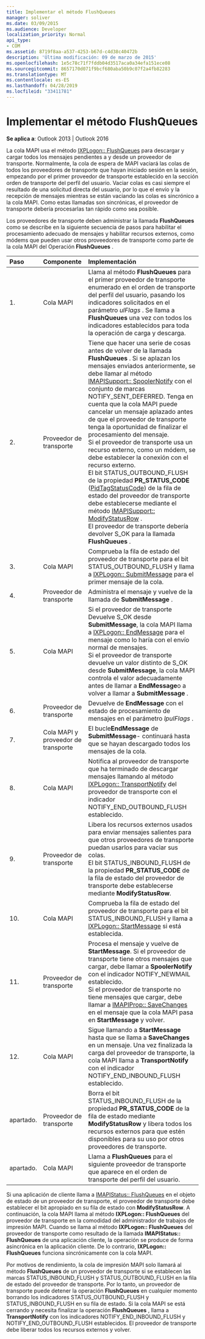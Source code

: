 ```yaml
---
title: Implementar el método FlushQueues
manager: soliver
ms.date: 03/09/2015
ms.audience: Developer
localization_priority: Normal
api_type:
- COM
ms.assetid: 8719f8aa-a537-4253-b67d-c4d38c40472b
description: 'Última modificación: 09 de marzo de 2015'
ms.openlocfilehash: 1e5c78c71f7fddb04d3517aca0a34efa151ece08
ms.sourcegitcommit: 8657170d071f9bcf680aba50b9c07f2a4fb82283
ms.translationtype: MT
ms.contentlocale: es-ES
ms.lasthandoff: 04/28/2019
ms.locfileid: "33411781"
---
```

# <a name="implementing-the-flushqueues-method"></a>Implementar el método FlushQueues

  
  
**Se aplica a**: Outlook 2013 | Outlook 2016 
  
La cola MAPI usa el método [IXPLogon:: FlushQueues](ixplogon-flushqueues.md) para descargar y cargar todos los mensajes pendientes a y desde un proveedor de transporte. Normalmente, la cola de espera de MAPI vaciará las colas de todos los proveedores de transporte que hayan iniciado sesión en la sesión, empezando por el primer proveedor de transporte establecido en la sección orden de transporte del perfil del usuario. Vaciar colas es casi siempre el resultado de una solicitud directa del usuario, por lo que el envío y la recepción de mensajes mientras se están vaciando las colas es sincrónico a la cola MAPI. Como estas llamadas son sincrónicas, el proveedor de transporte debería procesarlas tan rápido como sea posible. 
  
Los proveedores de transporte deben administrar la llamada **FlushQueues** como se describe en la siguiente secuencia de pasos para habilitar el procesamiento adecuado de mensajes y habilitar recursos externos, como módems que pueden usar otros proveedores de transporte como parte de la cola MAPI del Operación **FlushQueues** . 
  
|**Paso**|**Componente**|**Implementación**|
|:-----|:-----|:-----|
|1.  <br/> |Cola MAPI  <br/> |Llama al método **FlushQueues** para el primer proveedor de transporte enumerado en el orden de transporte del perfil del usuario, pasando los indicadores solicitados en el parámetro _ulFlags_ . Se llama a **FlushQueues** una vez con todos los indicadores establecidos para toda la operación de carga y descarga.  <br/> |
|2.  <br/> |Proveedor de transporte  <br/> |Tiene que hacer una serie de cosas antes de volver de la llamada **FlushQueues** . Si se aplazan los mensajes enviados anteriormente, se debe llamar al método [IMAPISupport:: SpoolerNotify](imapisupport-spoolernotify.md) con el conjunto de marcas NOTIFY_SENT_DEFERRED. Tenga en cuenta que la cola MAPI puede cancelar un mensaje aplazado antes de que el proveedor de transporte tenga la oportunidad de finalizar el procesamiento del mensaje.  <br/> Si el proveedor de transporte usa un recurso externo, como un módem, se debe establecer la conexión con el recurso externo.  <br/> El bit STATUS_OUTBOUND_FLUSH de la propiedad **PR_STATUS_CODE** ([PidTagStatusCode](pidtagstatuscode-canonical-property.md)) de la fila de estado del proveedor de transporte debe establecerse mediante el método [IMAPISupport:: ModifyStatusRow](imapisupport-modifystatusrow.md) .  <br/> El proveedor de transporte debería devolver S_OK para la llamada **FlushQueues** .  <br/> |
|3.  <br/> |Cola MAPI  <br/> |Comprueba la fila de estado del proveedor de transporte para el bit STATUS_OUTBOUND_FLUSH y llama a [IXPLogon:: SubmitMessage](ixplogon-submitmessage.md) para el primer mensaje de la cola.  <br/> |
|4.  <br/> |Proveedor de transporte  <br/> |Administra el mensaje y vuelve de la llamada de **SubmitMessage** .  <br/> |
|5.  <br/> |Cola MAPI  <br/> |Si el proveedor de transporte Devuelve S_OK desde **SubmitMessage**, la cola MAPI llama a [IXPLogon:: EndMessage](ixplogon-endmessage.md) para el mensaje como lo haría con el envío normal de mensajes.  <br/> Si el proveedor de transporte devuelve un valor distinto de S_OK desde **SubmitMessage**, la cola MAPI controla el valor adecuadamente antes de llamar a **EndMessage**o a volver a llamar a **SubmitMessage** .  <br/> |
|6.  <br/> |Proveedor de transporte  <br/> |Devuelve de **EndMessage** con el estado de procesamiento de mensajes en el parámetro _lpulFlags_ .  <br/> |
|7.  <br/> |Cola MAPI y proveedor de transporte  <br/> |El bucle**EndMessage** de **SubmitMessage**- continuará hasta que se hayan descargado todos los mensajes de la cola.  <br/> |
|8.  <br/> |Cola MAPI  <br/> |Notifica al proveedor de transporte que ha terminado de descargar mensajes llamando al método [IXPLogon:: TransportNotify](ixplogon-transportnotify.md) del proveedor de transporte con el indicador NOTIFY_END_OUTBOUND_FLUSH establecido.  <br/> |
|9.  <br/> |Proveedor de transporte  <br/> |Libera los recursos externos usados para enviar mensajes salientes para que otros proveedores de transporte puedan usarlos para vaciar sus colas.  <br/> El bit STATUS_INBOUND_FLUSH de la propiedad **PR_STATUS_CODE** de la fila de estado del proveedor de transporte debe establecerse mediante **ModifyStatusRow**.  <br/> |
|10.  <br/> |Cola MAPI  <br/> |Comprueba la fila de estado del proveedor de transporte para el bit STATUS_INBOUND_FLUSH y llama a [IXPLogon:: StartMessage](ixplogon-startmessage.md) si está establecida.  <br/> |
|11.  <br/> |Proveedor de transporte  <br/> |Procesa el mensaje y vuelve de **StartMessage**. Si el proveedor de transporte tiene otros mensajes que cargar, debe llamar a **SpoolerNotify** con el indicador NOTIFY_NEWMAIL establecido.  <br/> Si el proveedor de transporte no tiene mensajes que cargar, debe llamar a [IMAPIProp:: SaveChanges](imapiprop-savechanges.md) en el mensaje que la cola MAPI pasa en **StartMessage** y volver.  <br/> |
|12.  <br/> |Cola MAPI  <br/> |Sigue llamando a **StartMessage** hasta que se llama a **SaveChanges** en un mensaje. Una vez finalizada la carga del proveedor de transporte, la cola MAPI llama a **TransportNotify** con el indicador NOTIFY_END_INBOUND_FLUSH establecido.  <br/> |
|apartado.  <br/> |Proveedor de transporte  <br/> |Borra el bit STATUS_INBOUND_FLUSH de la propiedad **PR_STATUS_CODE** de la fila de estado mediante **ModifyStatusRow** y libera todos los recursos externos para que estén disponibles para su uso por otros proveedores de transporte.  <br/> |
|apartado.  <br/> |Cola MAPI  <br/> |Llama a **FlushQueues** para el siguiente proveedor de transporte que aparece en el orden de transporte del perfil del usuario.  <br/> |
   
Si una aplicación de cliente llama a [IMAPIStatus:: FlushQueues](imapistatus-flushqueues.md) en el objeto de estado de un proveedor de transporte, el proveedor de transporte debe establecer el bit apropiado en su fila de estado con **ModifyStatusRow**. A continuación, la cola MAPI llama al método **IXPLogon:: FlushQueues** del proveedor de transporte en la comodidad del administrador de trabajos de impresión MAPI. Cuando se llama al método **IXPLogon:: FlushQueues** del proveedor de transporte como resultado de la llamada **IMAPIStatus:: FlushQueues** de una aplicación cliente, la operación se produce de forma asincrónica en la aplicación cliente. De lo contrario, **IXPLogon:: FlushQueues** funciona sincrónicamente con la cola MAPI. 
  
Por motivos de rendimiento, la cola de impresión MAPI solo llamará al método **FlushQueues** de un proveedor de transporte si se establecen las marcas STATUS_INBOUND_FLUSH y STATUS_OUTBOUND_FLUSH en la fila de estado del proveedor de transporte. Por lo tanto, un proveedor de transporte puede detener la operación **FlushQueues** en cualquier momento borrando los indicadores STATUS_OUTBOUND_FLUSH y STATUS_INBOUND_FLUSH en su fila de estado. Si la cola MAPI se está cerrando y necesita finalizar la operación **FlushQueues** , llama a **TransportNotify** con los indicadores NOTIFY_END_INBOUND_FLUSH y NOTIFY_END_OUTBOUND_FLUSH establecidos. El proveedor de transporte debe liberar todos los recursos externos y volver. 
  

